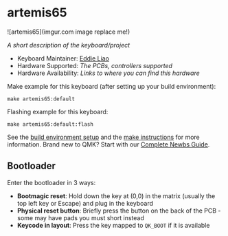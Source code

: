 # artemis65

![artemis65](imgur.com image replace me!)

*A short description of the keyboard/project*

* Keyboard Maintainer: [Eddie Liao](https://github.com/eddieliao)
* Hardware Supported: *The PCBs, controllers supported*
* Hardware Availability: *Links to where you can find this hardware*

Make example for this keyboard (after setting up your build environment):

    make artemis65:default

Flashing example for this keyboard:

    make artemis65:default:flash

See the [build environment setup](https://docs.qmk.fm/#/getting_started_build_tools) and the [make instructions](https://docs.qmk.fm/#/getting_started_make_guide) for more information. Brand new to QMK? Start with our [Complete Newbs Guide](https://docs.qmk.fm/#/newbs).

## Bootloader

Enter the bootloader in 3 ways:

* **Bootmagic reset**: Hold down the key at (0,0) in the matrix (usually the top left key or Escape) and plug in the keyboard
* **Physical reset button**: Briefly press the button on the back of the PCB - some may have pads you must short instead
* **Keycode in layout**: Press the key mapped to `QK_BOOT` if it is available
